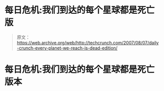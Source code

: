 # 每日危机:我们到达的每个星球都是死亡版

> 原文：<https://web.archive.org/web/http://techcrunch.com/2007/08/07/daily-crunch-every-planet-we-reach-is-dead-edition/>

# 每日危机:我们到达的每个星球都是死亡版本